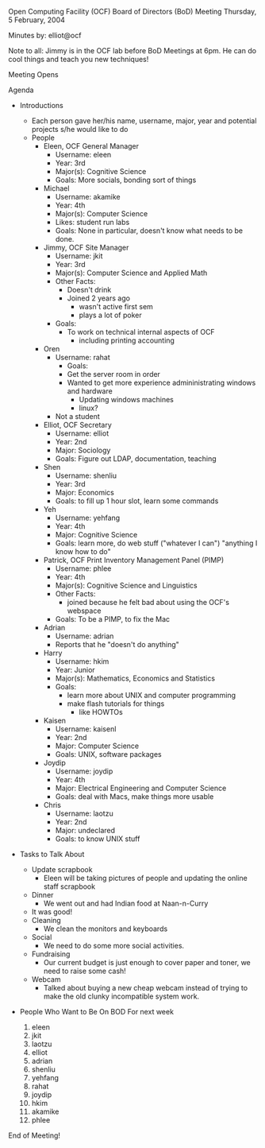 Open Computing Facility (OCF)
Board of Directors (BoD) Meeting
Thursday, 5 February, 2004

Minutes by: elliot@ocf

Note to all: Jimmy is in the OCF lab before BoD Meetings at 6pm. He
can do cool things and teach you new techniques!

Meeting Opens

Agenda
- Introductions
	- Each person gave her/his name, username, major, year
	  and potential projects s/he would like to do
	- People
		- Eleen, OCF General Manager
			- Username: eleen
			- Year: 3rd
		  	- Major(s): Cognitive Science
			- Goals: More socials, bonding sort of things
		- Michael
			- Username: akamike
			- Year: 4th
			- Major(s): Computer Science
			- Likes: student run labs
			- Goals: None in particular, doesn't know
			  what needs to be done.
		- Jimmy, OCF Site Manager
			- Username: jkit
			- Year: 3rd
			- Major(s): Computer Science and Applied Math	
			- Other Facts:			
			  - Doesn't drink
			  - Joined 2 years ago
			    - wasn't active first sem
			    - plays a lot of poker
			- Goals:	
			  - To work on technical internal aspects of OCF
			    - including printing accounting
		- Oren
			- Username: rahat
		        - Goals:
			  - Get the server room in order
			  - Wanted to get more experience admininistrating
			    windows and hardware
		          - Updating windows machines
		          - linux?
			 - Not a student
		- Elliot, OCF Secretary
			- Username: elliot
			- Year: 2nd
			- Major: Sociology
			- Goals: Figure out LDAP, documentation, teaching
		- Shen 
			- Username: shenliu
			- Year: 3rd
			- Major: Economics
			- Goals: to fill up 1 hour slot, learn some commands
		- Yeh
			- Username: yehfang
			- Year: 4th
			- Major: Cognitive Science
			- Goals: learn more, do web stuff ("whatever I can")
		          "anything I know how to do"
		- Patrick, OCF Print Inventory Management Panel (PIMP)
			- Username: phlee
			- Year: 4th
			- Major(s): Cognitive Science and Linguistics
			- Other Facts:
			    - joined because he felt bad about using the
			      OCF's webspace
			- Goals: To be a PIMP, to fix the Mac
		- Adrian
			- Username: adrian
			- Reports that he "doesn't do anything"
		- Harry
			- Username: hkim
			- Year: Junior
			- Major(s): Mathematics, Economics and Statistics
			- Goals:
			  - learn more about UNIX and computer programming
			  - make flash tutorials for things
			    - like HOWTOs
		- Kaisen
			- Username: kaisenl
			- Year: 2nd
			- Major: Computer Science
			- Goals: UNIX, software packages
		- Joydip
			- Username: joydip
			- Year: 4th
			- Major: Electrical Engineering and Computer Science
			- Goals: deal with Macs, make things more usable
		- Chris
			- Username: laotzu
			- Year: 2nd
			- Major: undeclared
			- Goals: to know UNIX stuff
- Tasks to Talk About
     - Update scrapbook
       - Eleen will be taking pictures of people and updating
         the online staff scrapbook
     - Dinner
       - We went out and had Indian food at Naan-n-Curry
	 - It was good!
     - Cleaning
       - We clean the monitors and keyboards
     - Social
       - We need to do some more social activities.
     - Fundraising
       - Our current budget is just enough to cover paper and toner,
         we need to raise some cash!
     - Webcam
       - Talked about buying a new cheap webcam instead of trying to make
         the old clunky incompatible system work.

- People Who Want to Be On BOD For next week
  1) eleen
  2) jkit
  3) laotzu
  4) elliot
  5) adrian
  6) shenliu
  7) yehfang
  8) rahat
  9) joydip
  10) hkim
  11) akamike
  12) phlee

End of Meeting!